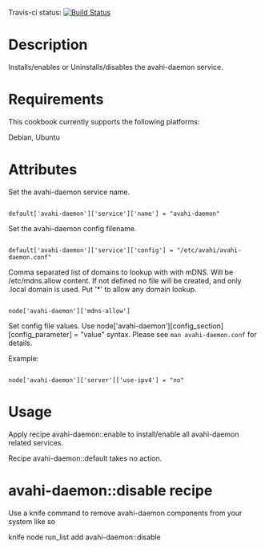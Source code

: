 

Travis-ci status: [![Build Status](https://secure.travis-ci.org/jackl0phty/opschef-cookbook-avahi-daemon.png?branch=master)](http://travis-ci.org/jackl0phty/opschef-cookbook-avahi-daemon) 

Description
===========

Installs/enables or Uninstalls/disables the avahi-daemon service.

Requirements
============

This cookbook currently supports the following platforms:

Debian, Ubuntu

Attributes
==========

Set the avahi-daemon service name.
<pre><code>
default['avahi-daemon']['service']['name'] = "avahi-daemon"
</pre></code>

Set the avahi-daemon config filename.
<pre><code>
default['avahi-daemon']['service']['config'] = "/etc/avahi/avahi-daemon.conf"
</pre></code>

Comma separated list of domains to lookup with with mDNS. Will be /etc/mdns.allow content. 
If not defined no file will be created, and only .local domain is
used. Put '*' to allow any domain lookup.
<pre><code>
node['avahi-daemon']['mdns-allow']
</pre></code>

Set config file values.
Use node['avahi-daemon'][config_section][config_parameter] = "value"
syntax. Please see `man avahi-daemon.conf` for details.

Example:
<pre><code>
node['avahi-daemon']['server']['use-ipv4'] = "no"
</pre></code>


Usage
=====

Apply recipe avahi-daemon::enable to install/enable all avahi-daemon related services.

Recipe avahi-daemon::default takes no action.

avahi-daemon::disable recipe
============================

Use a knife command to remove avahi-daemon components from your system like so

knife node run_list add <node name> avahi-daemon::disable 

